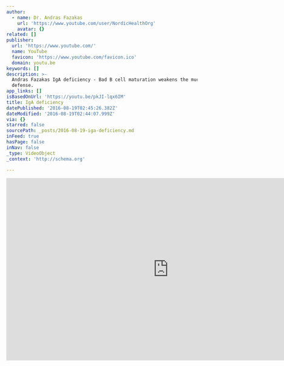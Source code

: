 ```yaml
---
author:
  - name: Dr. Andras Fazakas
    url: 'https://www.youtube.com/user/NordicHealthOrg'
    avatar: {}
related: []
publisher:
  url: 'https://www.youtube.com/'
  name: YouTube
  favicon: 'https://www.youtube.com/favicon.ico'
  domain: youtu.be
keywords: []
description: >-
  Andras Fazakas IgA deficiency - Bad B cell maturation weakens the mucosal
  defense.
app_links: []
isBasedOnUrl: 'https://youtu.be/pkJI-lqx6IM'
title: IgA deficiency
datePublished: '2016-08-19T02:45:26.382Z'
dateModified: '2016-08-19T02:44:07.999Z'
via: {}
starred: false
sourcePath: _posts/2016-08-19-iga-deficiency.md
inFeed: true
hasPage: false
inNav: false
_type: VideoObject
_context: 'http://schema.org'

---
```

<iframe src="https://cdn.embedly.com/widgets/media.html?src=https%3A%2F%2Fwww.youtube.com%2Fembed%2FpkJI-lqx6IM%3Ffeature%3Doembed&amp;url=http%3A%2F%2Fwww.youtube.com%2Fwatch%3Fv%3DpkJI-lqx6IM&amp;image=https%3A%2F%2Fi.ytimg.com%2Fvi%2FpkJI-lqx6IM%2Fhqdefault.jpg&amp;key=b7d04c9b404c499eba89ee7072e1c4f7&amp;type=text%2Fhtml&amp;schema=youtube" width="854" height="480" scrolling="no" frameborder="0" allowfullscreen="" style=""></iframe>